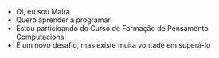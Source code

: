 - Oi, eu sou Maíra
- Quero aprender a programar
- Estou particioando do Curso de Formação de Pensamento Computacional
- É um novo desafio, mas existe muita vontade em superá-lo
<!---
mairasouto/mairasouto is a ✨ special ✨ repository because its `README.md` (this file) appears on your GitHub profile.
You can click the Preview link to take a look at your changes.
--->
